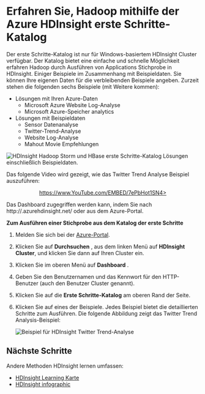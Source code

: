 <properties
   pageTitle="Hadoop in HDInsight mit der Stichprobe Galerie erfahren | Microsoft Azure"
   description="Erfahren Sie schnell Hadoop durch Ausführen der Stichprobe Applications aus dem HDInsight erste Schritte-Katalog. Verwenden von Beispieldaten oder eigene angeben."
   services="hdinsight"
   documentationCenter=""
   tags="azure-portal"
   authors="mumian"
   manager="jhubbard"
   editor="cgronlun"/>

<tags
   ms.service="hdinsight"
   ms.workload="big-data"
   ms.tgt_pltfrm="na"
   ms.devlang="na"
   ms.topic="article"
   ms.date="10/21/2016"
   ms.author="jgao"/>

# <a name="learn-hadoop-by-using-the-azure-hdinsight-getting-started-gallery"></a>Erfahren Sie, Hadoop mithilfe der Azure HDInsight erste Schritte-Katalog

Der erste Schritte-Katalog ist nur für Windows-basiertem HDInsight Cluster verfügbar. Der Katalog bietet eine einfache und schnelle Möglichkeit erfahren Hadoop durch Ausführen von Applications Stichprobe in HDInsight. Einiger Beispiele im Zusammenhang mit Beispieldaten. Sie können Ihre eigenen Daten für die verbleibenden Beispiele angeben. Zurzeit stehen die folgenden sechs Beispiele (mit Weitere kommen):

- Lösungen mit Ihren Azure-Daten
    - Microsoft Azure Website Log-Analyse
    - Microsoft Azure-Speicher analytics
- Lösungen mit Beispieldaten
    - Sensor Datenanalyse
    - Twitter-Trend-Analyse
    - Website Log-Analyse
    - Mahout Movie Empfehlungen

![HDInsight Hadoop Storm und HBase erste Schritte-Katalog Lösungen einschließlich Beispieldaten.][hdinsight.sample.gallery]

Das folgende Video wird gezeigt, wie das Twitter Trend Analyse Beispiel auszuführen:

<center><a href="https://www.youtube.com/embed/7ePbHot1SN4">https://www.YouTube.com/EMBED/7ePbHot1SN4></a></center>

Das Dashboard zugegriffen werden kann, indem Sie nach http://<YourHDInsightClusterName>.azurehdinsight.net/ oder aus dem Azure-Portal.

**Zum Ausführen einer Stichprobe aus dem Katalog der erste Schritte**

1. Melden Sie sich bei der [Azure-Portal][azure.portal].
2. Klicken Sie auf **Durchsuchen** , aus dem linken Menü auf **HDInsight Cluster**, und klicken Sie dann auf Ihren Cluster ein.
3. Klicken Sie im oberen Menü auf **Dashboard** .
4. Geben Sie den Benutzernamen und das Kennwort für den HTTP-Benutzer (auch den Benutzer Cluster genannt).
6. Klicken Sie auf die **Erste Schritte-Katalog** am oberen Rand der Seite.
7. Klicken Sie auf eines der Beispiele. Jedes Beispiel bietet die detaillierten Schritte zum Ausführen. Die folgende Abbildung zeigt das Twitter Trend Analysis-Beispiel:

    ![Beispiel für HDInsight Twitter Trend-Analyse][hdinsight.twitter.sample]

## <a name="next-steps"></a>Nächste Schritte
Andere Methoden HDInsight lernen umfassen:

- [HDInsight Learning Karte][hdinsight.learn.map]
- [HDInsight infographic][hdinsight.infographic]

<!--Image references-->
[hdinsight.sample.gallery]: ./media/hdinsight-learn-hadoop-use-sample-gallery/HDInsight-Getting-Started-Gallery.png
[hdinsight.twitter.sample]: ./media/hdinsight-learn-hadoop-use-sample-gallery/HDInsight-Twitter-Trend-Analysis-sample.png

<!--Link references-->
[hdinsight.learn.map]: https://azure.microsoft.com/documentation/learning-paths/hdinsight-self-guided-hadoop-training/
[hdinsight.infographic]: http://go.microsoft.com/fwlink/?linkid=523960
[azure.portal]:https://portal.azure.com
